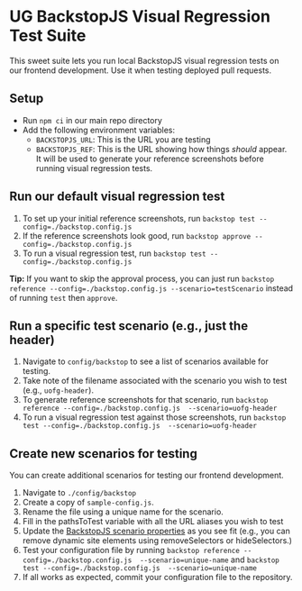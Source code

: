 # UG BackstopJS Visual Regression Test Suite
This sweet suite lets you run local BackstopJS visual regression tests on our frontend development. Use it when testing deployed pull requests.

## Setup

- Run `npm ci` in our main repo directory
- Add the following environment variables:
  - `BACKSTOPJS_URL`: This is the URL you are testing
  - `BACKSTOPJS_REF`: This is the URL showing how things *should* appear. It will be used to generate your reference screenshots before running visual regression tests.

## Run our default visual regression test
1. To set up your initial reference screenshots, run `backstop test --config=./backstop.config.js`
1. If the reference screenshots look good, run `backstop approve --config=./backstop.config.js`
1. To run a visual regression test, run `backstop test --config=./backstop.config.js`

**Tip:** If you want to skip the approval process, you can just run `backstop reference --config=./backstop.config.js --scenario=testScenario` instead of running `test` then `approve`.

## Run a specific test scenario (e.g., just the header)

1. Navigate to `config/backstop` to see a list of scenarios available for testing.
1. Take note of the filename associated with the scenario you wish to test (e.g., `uofg-header`).
1. To generate reference screenshots for that scenario, run `backstop reference --config=./backstop.config.js  --scenario=uofg-header`
1. To run a visual regression test against those screenshots, run `backstop test --config=./backstop.config.js  --scenario=uofg-header`

## Create new scenarios for testing
You can create additional scenarios for testing our frontend development.

1. Navigate to `./config/backstop` 
1. Create a copy of `sample-config.js`.
1. Rename the file using a unique name for the scenario.
1. Fill in the pathsToTest variable with all the URL aliases you wish to test 
1. Update the [BackstopJS scenario properties](https://github.com/garris/BackstopJS?tab=readme-ov-file#scenario-properties) as you see fit (e.g., you can remove dynamic site elements using removeSelectors or hideSelectors.)
1. Test your configuration file by running `backstop reference --config=./backstop.config.js  --scenario=unique-name` and `backstop test --config=./backstop.config.js  --scenario=unique-name`
1. If all works as expected, commit your configuration file to the repository.

